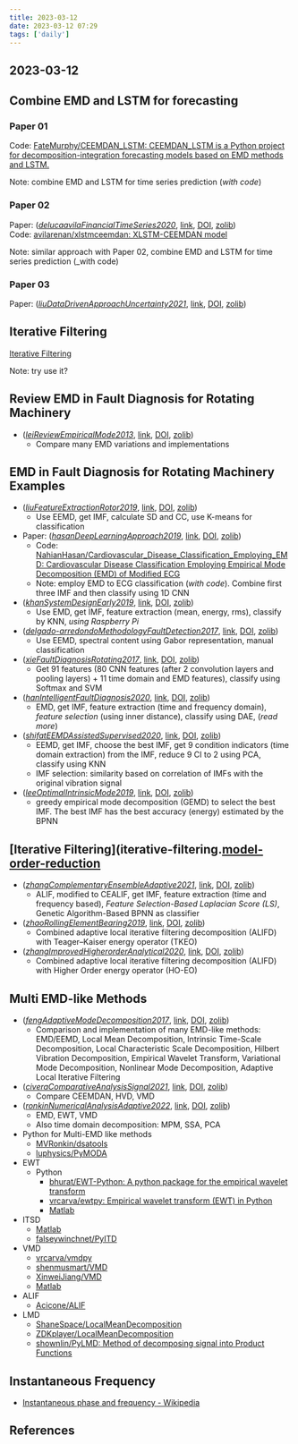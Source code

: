 ```yaml
---
title: 2023-03-12
date: 2023-03-12 07:29
tags: ['daily']
---
```


## 2023-03-12

## Combine EMD and LSTM for forecasting

### Paper 01

Code: [FateMurphy/CEEMDAN\_LSTM: CEEMDAN\_LSTM is a Python project for decomposition-integration forecasting models based on EMD methods and LSTM.](https://github.com/FateMurphy/CEEMDAN_LSTM)

Note: combine EMD and LSTM for time series prediction (_with code_)

### Paper 02

Paper: (_[delucaavilaFinancialTimeSeries2020](zotero://select/library/items/EQC622MT)_, [link](), [DOI](https://doi.org/10.1007/978-3-030-61380-8_38), [zolib](https://www.zotero.org/irosyadi/items/EQC622MT))  
Code: [avilarenan/xlstmceemdan: XLSTM-CEEMDAN model](https://github.com/avilarenan/xlstmceemdan)

Note: similar approach with Paper 02, combine EMD and LSTM for time series prediction (_with code)

### Paper 03

Paper: (_[liuDataDrivenApproachUncertainty2021](zotero://select/library/items/2PC33D5C)_, [link](), [DOI](https://doi.org/10/ghsz27), [zolib](https://www.zotero.org/irosyadi/items/2PC33D5C))

## Iterative Filtering

[Iterative Filtering](iterative-filtering.md)

Note: try use it?

## Review EMD in Fault Diagnosis for Rotating Machinery

- (_[leiReviewEmpiricalMode2013](zotero://select/library/items/IN4N8LQS)_, [link](), [DOI](https://doi.org/10.1016/j.ymssp.2012.09.015), [zolib](https://www.zotero.org/irosyadi/items/IN4N8LQS))
  - Compare many EMD variations and implementations

## EMD in Fault Diagnosis for Rotating Machinery Examples

- (_[liuFeatureExtractionRotor2019](zotero://select/library/items/MJX8MLAZ)_, [link](https://www.sciencedirect.com/science/article/pii/S0263224118311540), [DOI](https://doi.org/10.1016/j.measurement.2018.12.009), [zolib](https://www.zotero.org/irosyadi/items/MJX8MLAZ))
  - Use EEMD, get IMF, calculate SD and CC, use K-means for classification
- Paper: (_[hasanDeepLearningApproach2019](zotero://select/library/items/NLGED59D)_, [link](https://www.sciencedirect.com/science/article/pii/S1746809419301028), [DOI](https://doi.org/10.1016/j.bspc.2019.04.005), [zolib](https://www.zotero.org/irosyadi/items/NLGED59D))  
  - Code: [NahianHasan/Cardiovascular\_Disease\_Classification\_Employing\_EMD: Cardiovascular Disease Classification Employing Empirical Mode Decomposition (EMD) of Modified ECG](https://github.com/NahianHasan/Cardiovascular_Disease_Classification_Employing_EMD)  
  - Note: employ EMD to ECG classification (_with code_). Combine first three IMF and then classify using 1D CNN
- (_[khanSystemDesignEarly2019](zotero://select/library/items/7FCLYXIP)_, [link](), [DOI](https://doi.org/), [zolib](https://www.zotero.org/irosyadi/items/7FCLYXIP))
  - Use EMD, get IMF, feature extraction (mean, energy, rms), classify by KNN, _using Raspberry Pi_
- (_[delgado-arredondoMethodologyFaultDetection2017](zotero://select/library/items/KXXPT9ZF)_, [link](https://www.sciencedirect.com/science/article/pii/S0888327016302151), [DOI](https://doi.org/10.1016/j.ymssp.2016.06.032), [zolib](https://www.zotero.org/irosyadi/items/KXXPT9ZF))
  - Use EEMD, spectral content using Gabor representation, manual classification
- (_[xieFaultDiagnosisRotating2017](zotero://select/library/items/APQJB26Q)_, [link](https://www.hindawi.com/journals/sv/2017/3084197/), [DOI](https://doi.org/10.1155/2017/3084197), [zolib](https://www.zotero.org/irosyadi/items/APQJB26Q))
  - Get 91 features (80 CNN features (after 2 convolution layers and pooling layers) + 11 time domain and EMD features), classify using Softmax and SVM
- (_[hanIntelligentFaultDiagnosis2020](zotero://select/library/items/ZRKCCQ4M)_, [link](https://doi.org/10.1177/1461348419849279), [DOI](https://doi.org/10.1177/1461348419849279), [zolib](https://www.zotero.org/irosyadi/items/ZRKCCQ4M))
  - EMD, get IMF, feature extraction (time and frequency domain), _feature selection_ (using inner distance), classify using DAE, (_read more_)
- (_[shifatEEMDAssistedSupervised2020](zotero://select/library/items/3SY9BKJX)_, [link](https://link.springer.com/10.1007/s12206-020-2208-7), [DOI](https://doi.org/10/gqk2h9), [zolib](https://www.zotero.org/irosyadi/items/3SY9BKJX))
  - EEMD, get IMF, choose the best IMF, get 9 condition indicators (time domain extraction) from the IMF, reduce 9 CI to 2 using PCA, classify using KNN
  - IMF selection: similarity based on correlation of IMFs with the original vibration signal
- (_[leeOptimalIntrinsicMode2019](zotero://select/library/items/ZD6JQDTP)_, [link](https://www.mdpi.com/2076-3417/9/13/2587), [DOI](https://doi.org/10.3390/app9132587), [zolib](https://www.zotero.org/irosyadi/items/ZD6JQDTP))
  - greedy empirical mode decomposition (GEMD) to select the best IMF. The best IMF has the best accuracy (energy) estimated by the BPNN

## [Iterative Filtering](iterative-filtering.[model-order-reduction](digital-twin/model-order-reduction.md)

- (_[zhangComplementaryEnsembleAdaptive2021](zotero://select/library/items/ZBFL5KW5)_, [link](), [DOI](https://doi.org/10.1109/ACCESS.2021.3063555), [zolib](https://www.zotero.org/irosyadi/items/ZBFL5KW5))
  - ALIF, modified to CEALIF, get IMF, feature extraction (time and frequency based), _Feature Selection-Based Laplacian Score (LS)_, Genetic Algorithm-Based BPNN as classifier
- (_[zhaoRollingElementBearing2019](zotero://select/library/items/2H9NMKAZ)_, [link](https://doi.org/10.1007/s11668-019-00723-w), [DOI](https://doi.org/10.1007/s11668-019-00723-w), [zolib](https://www.zotero.org/irosyadi/items/2H9NMKAZ))
  - Combined adaptive local iterative filtering decomposition (ALIFD) with Teager–Kaiser energy operator (TKEO)
- (_[zhangImprovedHigherorderAnalytical2020](zotero://select/library/items/QFG6QP55)_, [link](https://www.extrica.com/article/20794), [DOI](https://doi.org/10.21595/jve.2019.20794), [zolib](https://www.zotero.org/irosyadi/items/QFG6QP55))
  - Combined adaptive local iterative filtering decomposition (ALIFD) with Higher Order energy operator (HO-EO)

## Multi EMD-like Methods

- (_[fengAdaptiveModeDecomposition2017](zotero://select/library/items/47M5SHTD)_, [link](), [DOI](https://doi.org/10.1109/ACCESS.2017.2766232), [zolib](https://www.zotero.org/irosyadi/items/47M5SHTD))
  - Comparison and implementation of many EMD-like methods: EMD/EEMD, Local Mean Decomposition, Intrinsic Time-Scale Decomposition, Local Characteristic Scale Decomposition, Hilbert Vibration Decomposition, Empirical Wavelet Transform, Variational Mode Decomposition, Nonlinear Mode Decomposition, Adaptive Local Iterative Filtering
- (_[civeraComparativeAnalysisSignal2021](zotero://select/library/items/BEDFA55P)_, [link](https://www.ncbi.nlm.nih.gov/pmc/articles/PMC7962053/), [DOI](https://doi.org/10.3390/s21051825), [zolib](https://www.zotero.org/irosyadi/items/BEDFA55P))
  - Compare CEEMDAN, HVD, VMD 
- (_[ronkinNumericalAnalysisAdaptive2022](zotero://select/library/items/XAA7BZUI)_, [link](https://aip.scitation.org/doi/abs/10.1063/5.0081371), [DOI](https://doi.org/10.1063/5.0081371), [zolib](https://www.zotero.org/irosyadi/items/XAA7BZUI))
  - EMD, EWT, VMD 
  - Also time domain decomposition: MPM, SSA, PCA
- Python for Multi-EMD like methods
    - [MVRonkin/dsatools](https://github.com/MVRonkin/dsatools)
    - [luphysics/PyMODA](https://github.com/luphysics/PyMODA)
- EWT
    - Python
      - [bhurat/EWT-Python: A python package for the empirical wavelet transform](https://github.com/bhurat/EWT-Python)
      - [vrcarva/ewtpy: Empirical wavelet transform (EWT) in Python](https://github.com/vrcarva/ewtpy)
      - [Matlab](https://www.mathworks.com/matlabcentral/fileexchange/42141-empirical-wavelet-transforms)
- ITSD
  - [Matlab](https://www.mathworks.com/matlabcentral/fileexchange/69380-intrinsic-time-scale-decomposition-itd?s_tid=blogs_rc_4)
  - [falseywinchnet/PyITD](https://github.com/falseywinchnet/PyITD)
- VMD
  - [vrcarva/vmdpy](https://github.com/vrcarva/vmdpy)
  - [shenmusmart/VMD](https://github.com/shenmusmart/VMD_python)
  - [XinweiJiang/VMD](https://github.com/XinweiJiang/VMD)
  - [Matlab](https://www.mathworks.com/matlabcentral/fileexchange/44765-variational-mode-decomposition)
- ALIF
  - [Acicone/ALIF](https://github.com/Acicone/ALIF)
- LMD 
  - [ShaneSpace/LocalMeanDecomposition](https://github.com/ShaneSpace/LocalMeanDecomposition)
  - [ZDKplayer/LocalMeanDecomposition](https://github.com/ZDKplayer/LocalMeanDecomposition)
  - [shownlin/PyLMD: Method of decomposing signal into Product Functions](https://github.com/shownlin/PyLMD)

## Instantaneous Frequency

- [Instantaneous phase and frequency - Wikipedia](https://en.wikipedia.org/wiki/Instantaneous_phase_and_frequency)

## References
